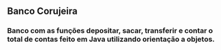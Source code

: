 ## Banco Corujeira

### Banco com as funções depositar, sacar, transferir e contar o total de contas feito em Java utilizando orientação a objetos.
